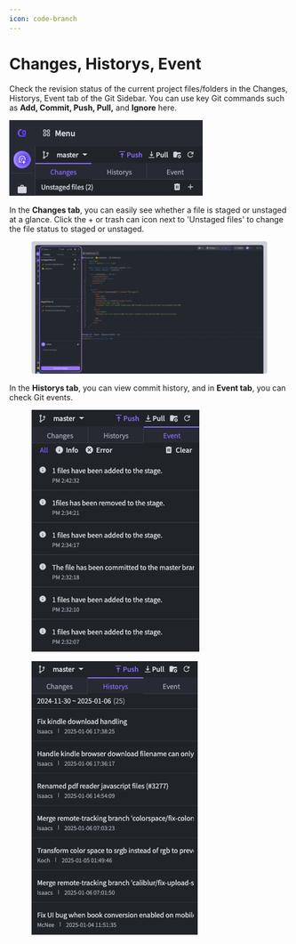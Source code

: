 ```yaml
---
icon: code-branch
---
```


# Changes, Historys, Event

Check the revision status of the current project files/folders in the Changes, Historys, Event tab of the Git Sidebar. You can use key Git commands such as **Add, Commit, Push, Pull,** and **Ignore** here.

![](../../../.gitbook/assets/git_sidebar_tab.png)

In the **Changes tab**, you can easily see whether a file is staged or unstaged at a glance. Click the + or trash can icon next to 'Unstaged files' to change the file status to staged or unstaged.

<figure><img src="../../../.gitbook/assets/git_01 (1).png" alt=""><figcaption></figcaption></figure>

In the **Historys tab**, you can view commit history, and in **Event tab**, you can check Git events.

<div><figure><img src="../../../.gitbook/assets/event.png" alt=""><figcaption></figcaption></figure> <figure><img src="../../../.gitbook/assets/historys.png" alt=""><figcaption></figcaption></figure></div>
